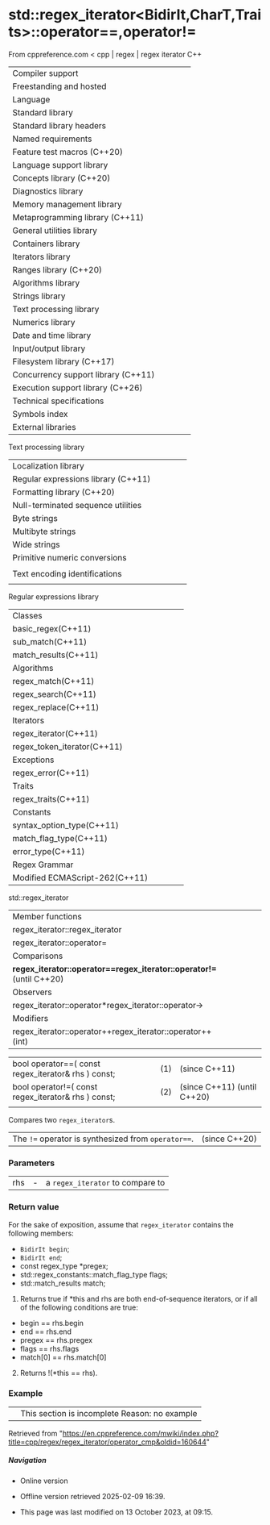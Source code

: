 # std::regex_iterator<BidirIt,CharT,Traits>::operator==,operator!=

From cppreference.com
< cpp‎ | regex‎ | regex iterator
C++

|  |  |  |  |  |
| --- | --- | --- | --- | --- |
| Compiler support | | | | |
| Freestanding and hosted | | | | |
| Language | | | | |
| Standard library | | | | |
| Standard library headers | | | | |
| Named requirements | | | | |
| Feature test macros (C++20) | | | | |
| Language support library | | | | |
| Concepts library (C++20) | | | | |
| Diagnostics library | | | | |
| Memory management library | | | | |
| Metaprogramming library (C++11) | | | | |
| General utilities library | | | | |
| Containers library | | | | |
| Iterators library | | | | |
| Ranges library (C++20) | | | | |
| Algorithms library | | | | |
| Strings library | | | | |
| Text processing library | | | | |
| Numerics library | | | | |
| Date and time library | | | | |
| Input/output library | | | | |
| Filesystem library (C++17) | | | | |
| Concurrency support library (C++11) | | | | |
| Execution support library (C++26) | | | | |
| Technical specifications | | | | |
| Symbols index | | | | |
| External libraries | | | | |

Text processing library

|  |  |  |  |  |
| --- | --- | --- | --- | --- |
| Localization library | | | | |
| Regular expressions library (C++11) | | | | |
| Formatting library (C++20) | | | | |
| Null-terminated sequence utilities | | | | |
| Byte strings | | | | |
| Multibyte strings | | | | |
| Wide strings | | | | |
| Primitive numeric conversions | | | | |
| |  |  |  |  |  | | --- | --- | --- | --- | --- | | to_chars(C++17) | | | | | | to_chars_result(C++17) | | | | | | from_chars(C++17) | | | | | | from_chars_result(C++17) | | | | | | chars_format(C++17) | | | | | |
| Text encoding identifications | | | | |
| |  |  |  |  |  | | --- | --- | --- | --- | --- | | text_encoding(C++26) | | | | | |

Regular expressions library

|  |  |  |  |  |
| --- | --- | --- | --- | --- |
| Classes | | | | |
| basic_regex(C++11) | | | | |
| sub_match(C++11) | | | | |
| match_results(C++11) | | | | |
| Algorithms | | | | |
| regex_match(C++11) | | | | |
| regex_search(C++11) | | | | |
| regex_replace(C++11) | | | | |
| Iterators | | | | |
| regex_iterator(C++11) | | | | |
| regex_token_iterator(C++11) | | | | |
| Exceptions | | | | |
| regex_error(C++11) | | | | |
| Traits | | | | |
| regex_traits(C++11) | | | | |
| Constants | | | | |
| syntax_option_type(C++11) | | | | |
| match_flag_type(C++11) | | | | |
| error_type(C++11) | | | | |
| Regex Grammar | | | | |
| Modified ECMAScript-262(C++11) | | | | |

std::regex_iterator

|  |  |  |  |  |
| --- | --- | --- | --- | --- |
| Member functions | | | | |
| regex_iterator::regex_iterator | | | | |
| regex_iterator::operator= | | | | |
| Comparisons | | | | |
| ****regex_iterator::operator==regex_iterator::operator!=****(until C++20) | | | | |
| Observers | | | | |
| regex_iterator::operator\*regex_iterator::operator-> | | | | |
| Modifiers | | | | |
| regex_iterator::operator++regex_iterator::operator++(int) | | | | |

|  |  |  |
| --- | --- | --- |
| bool operator==( const regex_iterator& rhs ) const; | (1) | (since C++11) |
| bool operator!=( const regex_iterator& rhs ) const; | (2) | (since C++11)  (until C++20) |
|  |  |  |

Compares two `regex_iterator`s.

|  |  |
| --- | --- |
| The `!=` operator is synthesized from `operator==`. | (since C++20) |

### Parameters

|  |  |  |
| --- | --- | --- |
| rhs | - | a `regex_iterator` to compare to |

### Return value

For the sake of exposition, assume that `regex_iterator` contains the following members:

- `BidirIt begin`;
- `BidirIt end`;
- const regex_type \*pregex;
- std::regex_constants::match_flag_type flags;
- std::match_results<BidirIt> match;

1) Returns true if \*this and rhs are both end-of-sequence iterators, or if all of the following conditions are true:

- begin == rhs.begin
- end == rhs.end
- pregex == rhs.pregex
- flags == rhs.flags
- match[0] == rhs.match[0]
2) Returns !(\*this == rhs).

### Example

|  |  |
| --- | --- |
|  | This section is incomplete Reason: no example |

Retrieved from "<https://en.cppreference.com/mwiki/index.php?title=cpp/regex/regex_iterator/operator_cmp&oldid=160644>"

##### Navigation

- Online version
- Offline version retrieved 2025-02-09 16:39.

- This page was last modified on 13 October 2023, at 09:15.